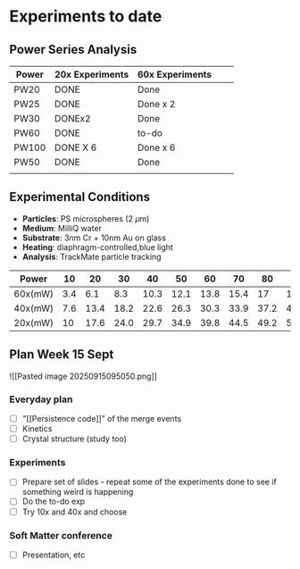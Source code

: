 # Experiments to date

## Power Series Analysis
| Power | 20x Experiments | 60x Experiments |     |     |
| ----- | --------------- | --------------- | --- | --- |
| PW20  | DONE            | Done            |     |     |
| PW25  | DONE            | Done x 2        |     |     |
| PW30  | DONEx2          | Done            |     |     |
| PW60  | DONE            | to-do           |     |     |
| PW100 | DONE X 6        | Done x 6        |     |     |
| PW50  | DONE            | Done            |     |     |
|       |                 |                 |     |     |

## Experimental Conditions
- **Particles**: PS microspheres (2 $\mu$m)
- **Medium**: MilliQ water
- **Substrate**: 3nm Cr + 10nm Au on glass
- **Heating**: diaphragm-controlled,blue light
- **Analysis**: TrackMate particle tracking

 

| Power   | 10  | 20   | 30   | 40   | 50   | 60   | 70   | 80   | 90   | 100  |
| ------- | --- | ---- | ---- | ---- | ---- | ---- | ---- | ---- | ---- | ---- |
| 60x(mW) | 3.4 | 6.1  | 8.3  | 10.3 | 12.1 | 13.8 | 15.4 | 17   | 18.4 | 19.7 |
| 40x(mW) | 7.6 | 13.4 | 18.2 | 22.6 | 26.3 | 30.3 | 33.9 | 37.2 | 40.4 | 43.2 |
| 20x(mW) | 10  | 17.6 | 24.0 | 29.7 | 34.9 | 39.8 | 44.5 | 49.2 | 53.0 | 56.8 |
## Plan Week 15 Sept

![[Pasted image 20250915095050.png]]

### Everyday plan

- [ ] "[[Persistence code]]" of the merge events
- [ ] Kinetics
- [ ] Crystal structure (study too)

### Experiments
- [ ] Prepare set of slides - repeat some of the experiments done to see if something weird is happening
- [ ] Do the to-do exp
- [ ] Try 10x and 40x and choose
### Soft Matter conference
- [ ] Presentation, etc
